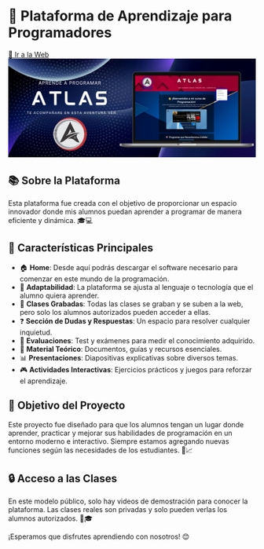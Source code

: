 # 🚀 Plataforma de Aprendizaje para Programadores

[🔗 Ir a la Web](https://ivanbriancruz.github.io/ATLAS/)  
![Plataforma de Programación](https://raw.githubusercontent.com/IvanBrianCruz/ATLAS/refs/heads/main/public/img/banner.png)

## 📚 Sobre la Plataforma

Esta plataforma fue creada con el objetivo de proporcionar un espacio innovador donde mis alumnos puedan aprender a programar de manera eficiente y dinámica. 🎓💻

## 🌟 Características Principales

- 🏠 **Home**: Desde aquí podrás descargar el software necesario para comenzar en este mundo de la programación.
- 🔄 **Adaptabilidad**: La plataforma se ajusta al lenguaje o tecnología que el alumno quiera aprender.
- 🎥 **Clases Grabadas**: Todas las clases se graban y se suben a la web, pero solo los alumnos autorizados pueden acceder a ellas.
- ❓ **Sección de Dudas y Respuestas**: Un espacio para resolver cualquier inquietud.
- 📝 **Evaluaciones**: Test y exámenes para medir el conocimiento adquirido.
- 📖 **Material Teórico**: Documentos, guías y recursos esenciales.
- 📊 **Presentaciones**: Diapositivas explicativas sobre diversos temas.
- 🎮 **Actividades Interactivas**: Ejercicios prácticos y juegos para reforzar el aprendizaje.

## 🎯 Objetivo del Proyecto

Este proyecto fue diseñado para que los alumnos tengan un lugar donde aprender, practicar y mejorar sus habilidades de programación en un entorno moderno e interactivo. Siempre estamos agregando nuevas funciones según las necesidades de los estudiantes. 🚀📈

## 🔒 Acceso a las Clases

En este modelo público, solo hay videos de demostración para conocer la plataforma. Las clases reales son privadas y solo pueden verlas los alumnos autorizados. 🔐🎓

¡Esperamos que disfrutes aprendiendo con nosotros! 😊

